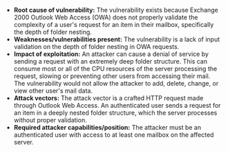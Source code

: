 - **Root cause of vulnerability:** The vulnerability exists because Exchange 2000 Outlook Web Access (OWA) does not properly validate the complexity of a user's request for an item in their mailbox, specifically the depth of folder nesting.
- **Weaknesses/vulnerabilities present:** The vulnerability is a lack of input validation on the depth of folder nesting in OWA requests.
- **Impact of exploitation:** An attacker can cause a denial of service by sending a request with an extremely deep folder structure. This can consume most or all of the CPU resources of the server processing the request, slowing or preventing other users from accessing their mail. The vulnerability would not allow the attacker to add, delete, change, or view other user's mail data.
- **Attack vectors:** The attack vector is a crafted HTTP request made through Outlook Web Access. An authenticated user sends a request for an item in a deeply nested folder structure, which the server processes without proper validation.
- **Required attacker capabilities/position:** The attacker must be an authenticated user with access to at least one mailbox on the affected server.